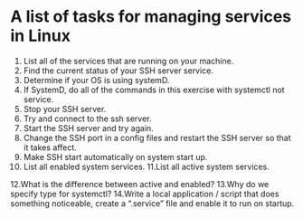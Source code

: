 # A list of tasks for managing services in Linux #

1. List all of the services that are running on your machine.
2. Find the current status of your SSH server service.
3. Determine if your OS is using systemD.
4. If SystemD, do all of the commands in this exercise with systemctl not service.
5. Stop your SSH server.
6. Try and connect to the ssh server.
7. Start the SSH server and try again.
8. Change the SSH port in a config files and restart the SSH server so that it takes affect.
9. Make SSH start automatically on system start up.
10. List all enabled system services.
11.List all active system services.

12.What is the difference between active and enabled?
13.Why do we specify type for systemctl?
14.Write a local application / script that does something noticeable, create a “.service” file and enable it to run on startup.
